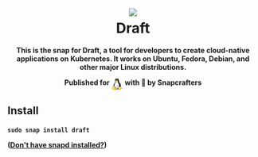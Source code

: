 <h1 align="center">
  <img src="https://user-images.githubusercontent.com/45159366/49635604-36e25700-f9b5-11e8-802a-ced7f7a8872c.png">
  <br />
 Draft
</h1>

<p align="center"><b>This is the snap for Draft, a tool for developers to create cloud-native applications on Kubernetes. It works on Ubuntu, Fedora, Debian, and other major Linux distributions.</p>

<!-- Uncomment and modify this when you are provided a build status badge
<p align="center">
<a href="https://build.snapcraft.io/user/snapcrafters/fork-and-rename-me"><img src="https://build.snapcraft.io/badge/snapcrafters/fork-and-rename-me.svg" alt="Snap Status"></a>
</p>
-->

<!-- Uncomment and modify this when you have a screenshot
![my-snap-name](screenshot.png?raw=true "my-snap-name")
-->

<p align="center">Published for <img src="https://raw.githubusercontent.com/anythingcodes/slack-emoji-for-techies/gh-pages/emoji/tux.png" align="top" width="24" /> with 💝 by Snapcrafters</p>

## Install

    sudo snap install draft

([Don't have snapd installed?](https://snapcraft.io/docs/core/install))


